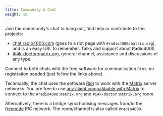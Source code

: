 ```yaml
---
title: Community & Chat 
weight: 10
---
```


Join the community's chat to hang out, find help or contribute to the
projects:

- [chat.radio4000.com](http://chat.radio4000.com) (goes to a riot page with `#radio4000:matrix.org`), and is an easy URL to remember. Talks and support about Radio4000.
- [#i4k-doctor:matrix.org](https://riot.im/app/#/room/#i4k-doctor:matrix.org), general channel, assistance and discussions of any type.

Connect to both chats with the free software for communication `Riot`, no registration needed (just follow the links above).

Technically, the chat uses the software [Riot](https://riot.im) to work with the
[Matrix](https://matrix.org) server networks. You are free to use [any
client compatibable with
Matrix](https://matrix.org/docs/projects/try-matrix-now.html) to
connect to the `#radio4000:matrix.org` and `#i4k-doctor:matrix.org` room.

Alternatively, there is a bridge syncrhonising messages from/to the
[freenode](http://freenode.net/) IRC network. The room/channel is also
called `#radio4000`.

